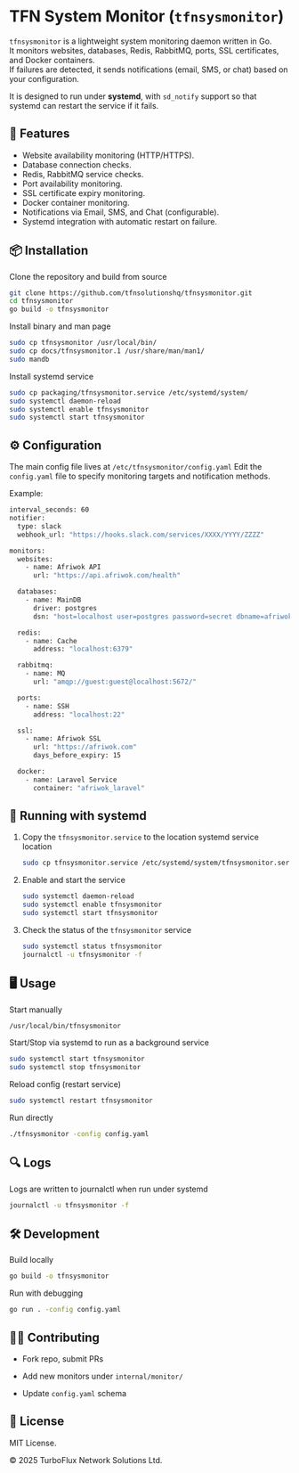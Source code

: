 # TFN System Monitor (`tfnsysmonitor`)

`tfnsysmonitor` is a lightweight system monitoring daemon written in Go.  
It monitors websites, databases, Redis, RabbitMQ, ports, SSL certificates, and Docker containers.  
If failures are detected, it sends notifications (email, SMS, or chat) based on your configuration.  

It is designed to run under **systemd**, with `sd_notify` support so that systemd can restart the service if it fails.

## 🚀 Features

- Website availability monitoring (HTTP/HTTPS).
- Database connection checks.
- Redis, RabbitMQ service checks.
- Port availability monitoring.
- SSL certificate expiry monitoring.
- Docker container monitoring.
- Notifications via Email, SMS, and Chat (configurable).
- Systemd integration with automatic restart on failure.

## 📦 Installation

Clone the repository and build from source

```bash
git clone https://github.com/tfnsolutionshq/tfnsysmonitor.git
cd tfnsysmonitor
go build -o tfnsysmonitor
```

Install binary and man page

```bash
sudo cp tfnsysmonitor /usr/local/bin/
sudo cp docs/tfnsysmonitor.1 /usr/share/man/man1/
sudo mandb
```

Install systemd service

```bash
sudo cp packaging/tfnsysmonitor.service /etc/systemd/system/
sudo systemctl daemon-reload
sudo systemctl enable tfnsysmonitor
sudo systemctl start tfnsysmonitor
```

## ⚙️ Configuration

The main config file lives at `/etc/tfnsysmonitor/config.yaml`
Edit the `config.yaml` file to specify monitoring targets and notification methods.

Example:

```bash
interval_seconds: 60
notifier:
  type: slack
  webhook_url: "https://hooks.slack.com/services/XXXX/YYYY/ZZZZ"

monitors:
  websites:
    - name: Afriwok API
      url: "https://api.afriwok.com/health"

  databases:
    - name: MainDB
      driver: postgres
      dsn: "host=localhost user=postgres password=secret dbname=afriwok sslmode=disable"

  redis:
    - name: Cache
      address: "localhost:6379"

  rabbitmq:
    - name: MQ
      url: "amqp://guest:guest@localhost:5672/"

  ports:
    - name: SSH
      address: "localhost:22"

  ssl:
    - name: Afriwok SSL
      url: "https://afriwok.com"
      days_before_expiry: 15

  docker:
    - name: Laravel Service
      container: "afriwok_laravel"
```

## 🚀 Running with systemd

1. Copy the `tfnsysmonitor.service` to the location systemd service location

    ```bash
    sudo cp tfnsysmonitor.service /etc/systemd/system/tfnsysmonitor.service
    ```

2. Enable and start the service

   ```bash
   sudo systemctl daemon-reload
   sudo systemctl enable tfnsysmonitor
   sudo systemctl start tfnsysmonitor
   ```

3. Check the status of the `tfnsysmonitor` service

   ```bash
   sudo systemctl status tfnsysmonitor
   journalctl -u tfnsysmonitor -f
   ```

## 🖥 Usage

Start manually

```bash
/usr/local/bin/tfnsysmonitor
```

Start/Stop via systemd to run as a background service

```bash
sudo systemctl start tfnsysmonitor
sudo systemctl stop tfnsysmonitor
```

Reload config (restart service)

```bash
sudo systemctl restart tfnsysmonitor
```

Run directly

```bash
./tfnsysmonitor -config config.yaml
```

## 🔍 Logs

Logs are written to journalctl when run under systemd

```bash
journalctl -u tfnsysmonitor -f
```

## 🛠 Development

Build locally

```bash
go build -o tfnsysmonitor
```

Run with debugging

```bash
go run . -config config.yaml
```

## 🧑‍💻 Contributing

- Fork repo, submit PRs

- Add new monitors under `internal/monitor/`

- Update `config.yaml` schema

## 📄 License

MIT License.

© 2025 TurboFlux Network Solutions Ltd.
